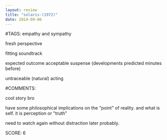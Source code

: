 ```yaml
---
layout: review
title: "solaris-(1972)"
date: 2014-09-06
---
```


#TAGS:
empathy and sympathy

fresh perspective

fitting soundtrack

expected outcome
acceptable suspense (developments predicted minutes before)

untraceable (natural) acting

#COMMENTS:

cool story bro

have some philosophical implications on the "point" of reality. and what is self. it is perception or "truth"

need to watch again without distraction later probably.





SCORE:
6
